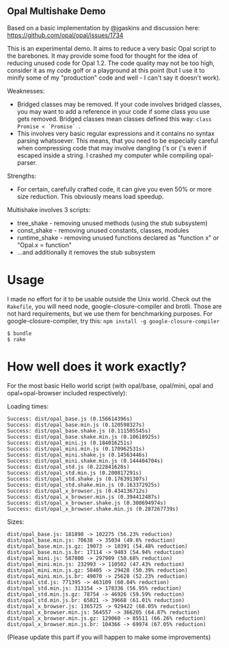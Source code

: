 ## Opal Multishake Demo

Based on a basic implementation by @jgaskins and discussion here: https://github.com/opal/opal/issues/1734

This is an experimental demo. It aims to reduce a very basic Opal script to the barebones. It may provide some
food for thought for the idea of reducing unused code for Opal 1.2. The code quality may not be too high, consider
it as my code golf or a playground at this point (but I use it to minify some of my "production" code and well -
I can't say it doesn't work).

Weaknesses:
- Bridged classes may be removed. If your code involves bridged classes, you may want to add a reference in your
  code if some class you use gets removed. Bridged classes mean classes defined this way:
  ```class Promise < `Promise` ```.
- This involves very basic regular expressions and it contains no syntax parsing whatsoever. This means, that you
  need to be especially careful when compressing code that may involve dangling ('s or {'s even if escaped inside
  a string. I crashed my computer while compiling opal-parser.

Strengths:
- For certain, carefully crafted code, it can give you even 50% or more size reduction. This obviously means load
  speedup.

Multishake involves 3 scripts:
- tree_shake - removing unused methods (using the stub subsystem)
- const_shake - removing unused constants, classes, modules
- runtime_shake - removing unused functions declared as "function x" or "Opal.x = function"
- ...and additionally it removes the stub subsystem

# Usage

I made no effort for it to be usable outside the Unix world. Check out the `Rakefile`, you will need
node, google-closure-compiler and brotli. Those are not hard requirements, but we use them for benchmarking purposes.
For google-closure-compiler, try this: `npm install -g google-closure-compiler`

```
$ bundle
$ rake
```

# How well does it work exactly?

For the most basic Hello world script (with opal/base, opal/mini, opal and opal+opal-browser included respectively):

Loading times:

    Success: dist/opal_base.js (0.156614396s)
    Success: dist/opal_base.min.js (0.120598327s)
    Success: dist/opal_base.shake.js (0.111505545s)
    Success: dist/opal_base.shake.min.js (0.10618925s)
    Success: dist/opal_mini.js (0.184016251s)
    Success: dist/opal_mini.min.js (0.170962531s)
    Success: dist/opal_mini.shake.js (0.14563446s)
    Success: dist/opal_mini.shake.min.js (0.144404704s)
    Success: dist/opal_std.js (0.222841628s)
    Success: dist/opal_std.min.js (0.200817291s)
    Success: dist/opal_std.shake.js (0.176391307s)
    Success: dist/opal_std.shake.min.js (0.163372925s)
    Success: dist/opal_x_browser.js (0.434136712s)
    Success: dist/opal_x_browser.min.js (0.394412487s)
    Success: dist/opal_x_browser.shake.js (0.300694974s)
    Success: dist/opal_x_browser.shake.min.js (0.287267739s)

Sizes:

    dist/opal_base.js: 181898 -> 102275 (56.23% reduction)
    dist/opal_base.min.js: 70638 -> 35034 (49.6% reduction)
    dist/opal_base.min.js.gz: 19073 -> 10391 (54.48% reduction)
    dist/opal_base.min.js.br: 17114 -> 9403 (54.94% reduction)
    dist/opal_mini.js: 587800 -> 297909 (50.68% reduction)
    dist/opal_mini.min.js: 232993 -> 110502 (47.43% reduction)
    dist/opal_mini.min.js.gz: 58405 -> 29428 (50.39% reduction)
    dist/opal_mini.min.js.br: 49070 -> 25628 (52.23% reduction)
    dist/opal_std.js: 771395 -> 463109 (60.04% reduction)
    dist/opal_std.min.js: 313154 -> 178336 (56.95% reduction)
    dist/opal_std.min.js.gz: 78754 -> 46926 (59.59% reduction)
    dist/opal_std.min.js.br: 65021 -> 39668 (61.01% reduction)
    dist/opal_x_browser.js: 1365725 -> 929422 (68.05% reduction)
    dist/opal_x_browser.min.js: 564557 -> 366205 (64.87% reduction)
    dist/opal_x_browser.min.js.gz: 129060 -> 85511 (66.26% reduction)
    dist/opal_x_browser.min.js.br: 104366 -> 69974 (67.05% reduction)

(Please update this part if you will happen to make some improvements)
